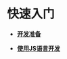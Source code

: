 # 快速入门<a name="ZH-CN_TOPIC_0000001115740240"></a>

-   **[开发准备](start-overview.md)**  

-   **[使用JS语言开发](start-with-js.md)**  


